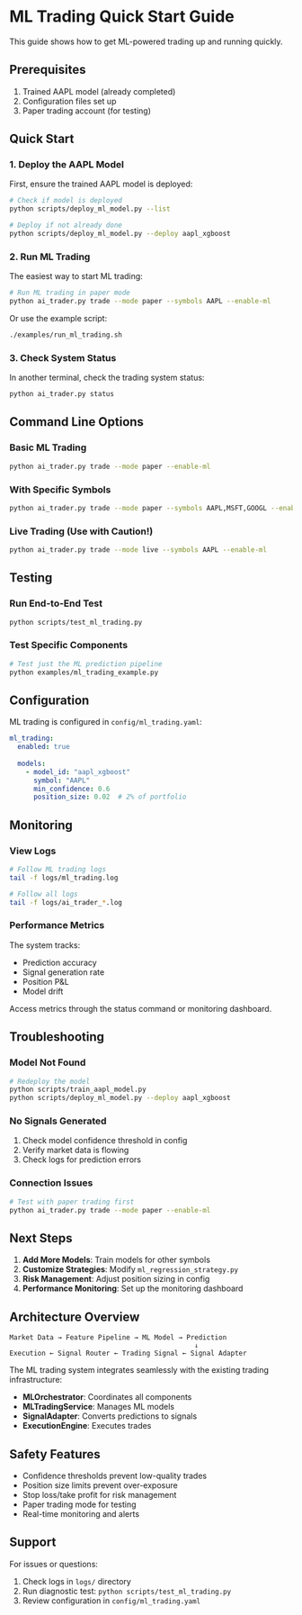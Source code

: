 # ML Trading Quick Start Guide

This guide shows how to get ML-powered trading up and running quickly.

## Prerequisites

1. Trained AAPL model (already completed)
2. Configuration files set up
3. Paper trading account (for testing)

## Quick Start

### 1. Deploy the AAPL Model

First, ensure the trained AAPL model is deployed:

```bash
# Check if model is deployed
python scripts/deploy_ml_model.py --list

# Deploy if not already done
python scripts/deploy_ml_model.py --deploy aapl_xgboost
```

### 2. Run ML Trading

The easiest way to start ML trading:

```bash
# Run ML trading in paper mode
python ai_trader.py trade --mode paper --symbols AAPL --enable-ml
```

Or use the example script:

```bash
./examples/run_ml_trading.sh
```

### 3. Check System Status

In another terminal, check the trading system status:

```bash
python ai_trader.py status
```

## Command Line Options

### Basic ML Trading
```bash
python ai_trader.py trade --mode paper --enable-ml
```

### With Specific Symbols
```bash
python ai_trader.py trade --mode paper --symbols AAPL,MSFT,GOOGL --enable-ml
```

### Live Trading (Use with Caution!)
```bash
python ai_trader.py trade --mode live --symbols AAPL --enable-ml
```

## Testing

### Run End-to-End Test
```bash
python scripts/test_ml_trading.py
```

### Test Specific Components
```bash
# Test just the ML prediction pipeline
python examples/ml_trading_example.py
```

## Configuration

ML trading is configured in `config/ml_trading.yaml`:

```yaml
ml_trading:
  enabled: true
  
  models:
    - model_id: "aapl_xgboost"
      symbol: "AAPL"
      min_confidence: 0.6
      position_size: 0.02  # 2% of portfolio
```

## Monitoring

### View Logs
```bash
# Follow ML trading logs
tail -f logs/ml_trading.log

# Follow all logs
tail -f logs/ai_trader_*.log
```

### Performance Metrics

The system tracks:
- Prediction accuracy
- Signal generation rate
- Position P&L
- Model drift

Access metrics through the status command or monitoring dashboard.

## Troubleshooting

### Model Not Found
```bash
# Redeploy the model
python scripts/train_aapl_model.py
python scripts/deploy_ml_model.py --deploy aapl_xgboost
```

### No Signals Generated
1. Check model confidence threshold in config
2. Verify market data is flowing
3. Check logs for prediction errors

### Connection Issues
```bash
# Test with paper trading first
python ai_trader.py trade --mode paper --enable-ml
```

## Next Steps

1. **Add More Models**: Train models for other symbols
2. **Customize Strategies**: Modify `ml_regression_strategy.py`
3. **Risk Management**: Adjust position sizing in config
4. **Performance Monitoring**: Set up the monitoring dashboard

## Architecture Overview

```
Market Data → Feature Pipeline → ML Model → Prediction
                                              ↓
Execution ← Signal Router ← Trading Signal ← Signal Adapter
```

The ML trading system integrates seamlessly with the existing trading infrastructure:
- **MLOrchestrator**: Coordinates all components
- **MLTradingService**: Manages ML models
- **SignalAdapter**: Converts predictions to signals
- **ExecutionEngine**: Executes trades

## Safety Features

- Confidence thresholds prevent low-quality trades
- Position size limits prevent over-exposure
- Stop loss/take profit for risk management
- Paper trading mode for testing
- Real-time monitoring and alerts

## Support

For issues or questions:
1. Check logs in `logs/` directory
2. Run diagnostic test: `python scripts/test_ml_trading.py`
3. Review configuration in `config/ml_trading.yaml`